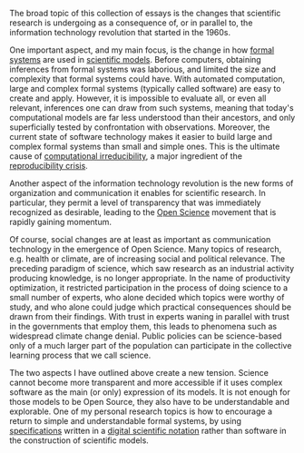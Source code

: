 The broad topic of this collection of essays is the changes that scientific research is undergoing as a consequence of, or in parallel to, the information technology revolution that started in the 1960s.

One important aspect, and my main focus, is the change in how [formal systems](Formal%20system.md) are used in [scientific models](Scientific%20model.md). Before computers, obtaining inferences from formal systems was laborious, and limited the size and complexity that formal systems could have. With automated computation, large and complex formal systems (typically called software) are easy to create and apply. However, it is impossible to evaluate all, or even all relevant, inferences one can draw from such systems, meaning that today's computational models are far less understood than their ancestors, and only superficially tested by confrontation with observations. Moreover, the current state of software technology makes it easier to build large and complex formal systems than small and simple ones. This is the ultimate cause of [computational irreducibility](Computational%20reducibility.md), a major ingredient of the [reproducibility crisis](Reproducibility%20crisis.md).

Another aspect of the information technology revolution is the new forms of organization and communication it enables for scientific research. In particular, they permit a level of transparency that was immediately recognized as desirable, leading to the [Open Science](Open%20Science.md) movement that is rapidly gaining momentum.

Of course, social changes are at least as important as communication technology in the emergence of Open Science. Many topics of research, e.g. health or climate, are of increasing social and political relevance. The preceding paradigm of science, which saw research as an industrial activity producing knowledge, is no longer appropriate. In the name of productivity optimization, it restricted participation in the process of doing science to a small number of experts, who alone decided which topics were worthy of study, and who alone could judge which practical consequences should be drawn from their findings. With trust in experts waning in parallel with trust in the governments that employ them, this leads to phenomena such as widespread climate change denial. Public policies can be science-based only of a much larger part of the population can participate in the collective learning process that we call science.

The two aspects I have outlined above create a new tension. Science cannot become more transparent and more accessible if it uses complex software as the main (or only) expression of its models. It is not enough for those models to be Open Source, they also have to be understandable and explorable. One of my personal research topics is how to encourage a return to simple and understandable formal systems, by using [specifications](Specification.md) written in a [digital scientific notation](Digital%20scientific%20notation.md) rather than software in the construction of scientific models.
